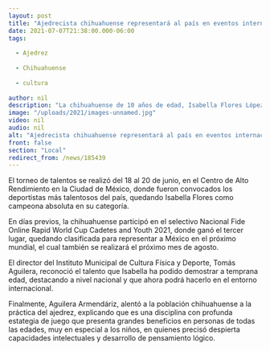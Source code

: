 ```yaml
---
layout: post
title: "Ajedrecista chihuahuense representará al país en eventos internacionales."
date: 2021-07-07T21:38:00.000-06:00
tags:
  
  - Ajedrez
  
  - Chihuahuense
  
  - cultura
  
author: nil
description: "La chihuahuense de 10 años de edad, Isabella Flores López, fue seleccionada para representar a México en el próximo Campeonato Norteamericano de Ajedrez en la categoría sub 10 femenil."
image: "/uploads/2021/images-unnamed.jpg"
video: nil
audio: nil
alt: "Ajedrecista chihuahuense representará al país en eventos internacionales."
front: false
section: "Local"
redirect_from: /news/185439
---
```


El torneo de talentos se realizó del 18 al 20 de junio, en el Centro de Alto Rendimiento en la Ciudad de México, donde fueron convocados los deportistas más talentosos del país, quedando Isabella Flores como campeona absoluta en su categoría.

En días previos, la chihuahuense participó en el selectivo Nacional Fide Online Rapid World Cup Cadetes and Youth 2021, donde ganó el tercer lugar, quedando clasificada para representar a México en el próximo mundial, el cual también se realizará el próximo mes de agosto.

El director del Instituto Municipal de Cultura Física y Deporte, Tomás Aguilera, reconoció el talento que Isabella ha podido demostrar a temprana edad, destacando a nivel nacional y que ahora podrá hacerlo en el entorno internacional. 

Finalmente, Aguilera Armendáriz, alentó a la población chihuahuense a la práctica del ajedrez, explicando que es una disciplina con profunda estategia de juego que presenta grandes beneficios en personas de todas las edades, muy en especial a los niños, en quienes precisó despierta capacidades intelectuales y desarrollo de pensamiento lógico.